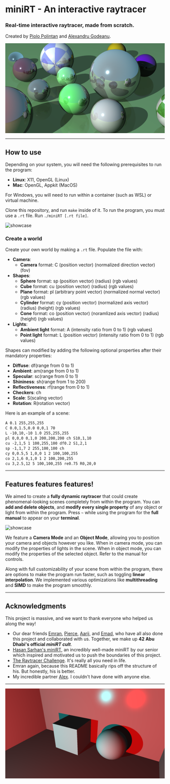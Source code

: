 # miniRT - An interactive raytracer
### Real-time interactive raytracer, made from scratch.
Created by [Piolo Polintan](https://github.com/piolows) and [Alexandru Godeanu](https://github.com/pixelabra).

![showcase](assets/sphere_reflections.png)

---

## How to use
Depending on your system, you will need the following prerequisites to run the program:
- **Linux**: X11, OpenGL (Linux)
- **Mac**: OpenGL, Appkit (MacOS)

For Windows, you will need to run within a container (such as WSL) or virtual machine.

Clone this repository, and run `make` inside of it. To run the program, you must use a `.rt` file. Run `./miniRT [.rt file]`.

![showcase](assets/basic-showcase.gif)

### Create a world
Create your own world by making a `.rt` file. Populate the file with:
- **Camera**:
  - **Camera** format: C (position vector) (normalized direction vector) (fov)
- **Shapes**:
  - **Sphere** format: sp (position vector) (radius) (rgb values)
  - **Cube** format: cu (position vector) (radius) (rgb values)
  - **Plane** format: pl (arbitrary point vector) (normalized normal vector) (rgb values)
  - **Cylinder** format: cy (position vector) (normalized axis vector) (radius) (height) (rgb values)
  - **Cone** format: co (position vector) (noramlized axis vector) (radius) (height) (rgb values)
- **Lights**:
  - **Ambient light** format: A (intensity ratio from 0 to 1) (rgb values)
  - **Point light** format: L (position vector) (intensity ratio from 0 to 1) (rgb values)

Shapes can modified by adding the following optional properties after their mandatory properties:
- **Diffuse**: df(range from 0 to 1)
- **Ambient**: am(range from 0 to 1)
- **Specular**: sc(range from 0 to 1)
- **Shininess**: sh(range from 1 to 200)
- **Reflectiveness**: rf(range from 0 to 1)
- **Checkers**: ch
- **Scale**: S(scaling vector)
- **Rotation**: R(rotation vector)

Here is an example of a scene:
```plaintext
A 0.1 255,255,255
C 0.0,1.5,0.0 0,0,1 70
L -10,10,-10 1.0 255,255,255
pl 0,0,0 0,1,0 200,200,200 ch S10,1,10
cu -2,1,5 1 100,255,100 df0.2 S1,2,1
sp -1,1,7 2 255,100,100 ch
cy 0,0.5,5 1,0,0 1 2 100,100,255
co 2,1,6 0,1,0 1 2 100,200,255
cu 3,2.5,12 5 100,100,255 re0.75 R0,20,0
```
---

## Features features features!
We aimed to create a **fully dynamic raytracer** that could create phenomenal-looking scenes completely from within the program. You can **add and delete objects**, and **modify every single property** of any object or light from within the program. Press `~` while using the program for the **full manual** to appear on your **terminal**.

![showcase](assets/editing-objs.gif)

We feature a **Camera Mode** and an **Object Mode**, allowing you to position your camera and objects however you like. When in camera mode, you can modify the properties of lights in the scene. When in object mode, you can modify the properties of the selected object. Refer to the manual for controls.

Along with full customizability of your scene from within the program, there are options to make the program run faster, such as toggling **linear interpolation**. We implemented various optimizations like **multithreading** and **SIMD** to make the program smoothly.

---

## Acknowledgments
This project is massive, and we want to thank everyone who helped us along the way!
- Our dear friends [Emran](https://github.com/Pastifier), [Pierce](https://github.com/Monkeycofi), [Aarij](https://github.com/ahaarij), and [Emad](https://github.com/ZaxVaxZ), who have all also done this project and collaborated with us. Together, we make up **42 Abu Dhabi's official _miniRT cult_**.
- [Hasan Sarhan's miniRT](https://github.com/h-sarhan-miniRT), an incredibly well-made miniRT by our senior which inspired and motivated us to push the boundaries of this project.
- [The Raytracer Challenge](http://raytracerchallenge.com). It's really all you need in life.
- Emran again, because this README basically rips off the structure of his. But honestly, his is better.
- My incredible partner [Alex](https://github.com/pixelabra). I couldn't have done with anyone else.

---

![showcase](assets/color_shadows.png)

